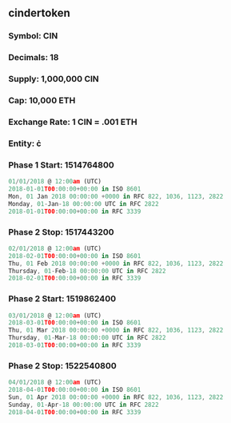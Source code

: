 ## cindertoken

### Symbol: CIN
### Decimals: 18
### Supply: 1,000,000 CIN
### Cap: 10,000 ETH
### Exchange Rate: 1 CIN = .001 ETH

### Entity: ċ

### Phase 1 Start: 1514764800
```js
01/01/2018 @ 12:00am (UTC)
2018-01-01T00:00:00+00:00 in ISO 8601
Mon, 01 Jan 2018 00:00:00 +0000 in RFC 822, 1036, 1123, 2822
Monday, 01-Jan-18 00:00:00 UTC in RFC 2822
2018-01-01T00:00:00+00:00 in RFC 3339
```
### Phase 2 Stop: 1517443200
```js
02/01/2018 @ 12:00am (UTC)
2018-02-01T00:00:00+00:00 in ISO 8601
Thu, 01 Feb 2018 00:00:00 +0000 in RFC 822, 1036, 1123, 2822
Thursday, 01-Feb-18 00:00:00 UTC in RFC 2822
2018-02-01T00:00:00+00:00 in RFC 3339
```

### Phase 2 Start: 1519862400
```js
03/01/2018 @ 12:00am (UTC)
2018-03-01T00:00:00+00:00 in ISO 8601
Thu, 01 Mar 2018 00:00:00 +0000 in RFC 822, 1036, 1123, 2822
Thursday, 01-Mar-18 00:00:00 UTC in RFC 2822
2018-03-01T00:00:00+00:00 in RFC 3339
```
### Phase 2 Stop: 1522540800
```js
04/01/2018 @ 12:00am (UTC)
2018-04-01T00:00:00+00:00 in ISO 8601
Sun, 01 Apr 2018 00:00:00 +0000 in RFC 822, 1036, 1123, 2822
Sunday, 01-Apr-18 00:00:00 UTC in RFC 2822
2018-04-01T00:00:00+00:00 in RFC 3339
```